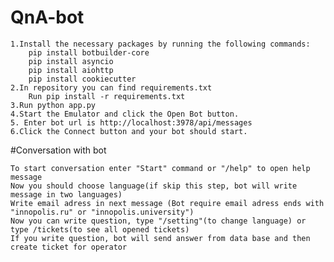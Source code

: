 # QnA-bot

 	1.Install the necessary packages by running the following commands:
		pip install botbuilder-core
		pip install asyncio
		pip install aiohttp
		pip install cookiecutter
 	2.In repository you can find requirements.txt
		Run pip install -r requirements.txt
 	3.Run python app.py 
 	4.Start the Emulator and click the Open Bot button.
 	5. Enter bot url is http://localhost:3978/api/messages
 	6.Click the Connect button and your bot should start.
 
#Conversation with bot 

  	To start conversation enter "Start" command or "/help" to open help message
  	Now you should choose language(if skip this step, bot will write message in two languages)
  	Write email adress in next message (Bot require email adress ends with "innopolis.ru" or "innopolis.university")
  	Now you can write question, type "/setting"(to change language) or type /tickets(to see all opened tickets)
  	If you write question, bot will send answer from data base and then create ticket for operator
      
